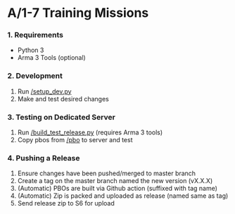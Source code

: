 # A/1-7 Training Missions

### 1. Requirements
- Python 3
- Arma 3 Tools (optional)

### 2. Development
1. Run [/setup_dev.py](setup_dev.py)
2. Make and test desired changes

### 3. Testing on Dedicated Server
1. Run [/build_test_release.py](build_test_release.py) (requires Arma 3 tools)
2. Copy pbos from [/pbo](https://github.com/RaynorD/Alpha_1-7_Training/tree/master/pbo) to server and test

### 4. Pushing a Release
1. Ensure changes have been pushed/merged to master branch
2. Create a tag on the master branch named the new version (vX.X.X)
3. (Automatic) PBOs are built via Github action (suffixed with tag name)
4. (Automatic) Zip is packed and uploaded as release (named same as tag)
5. Send release zip to S6 for upload
